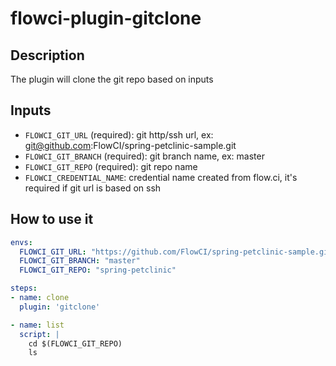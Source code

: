 # flowci-plugin-gitclone

## Description

The plugin will clone the git repo based on inputs

## Inputs

- `FLOWCI_GIT_URL` (required): git http/ssh url, ex: git@github.com:FlowCI/spring-petclinic-sample.git
- `FLOWCI_GIT_BRANCH` (required): git branch name, ex: master
- `FLOWCI_GIT_REPO` (required): git repo name
- `FLOWCI_CREDENTIAL_NAME`: credential name created from flow.ci, it's required if git url is based on ssh

## How to use it

```yml
envs:
  FLOWCI_GIT_URL: "https://github.com/FlowCI/spring-petclinic-sample.git"
  FLOWCI_GIT_BRANCH: "master"
  FLOWCI_GIT_REPO: "spring-petclinic"

steps:
- name: clone
  plugin: 'gitclone'

- name: list
  script: |
    cd $(FLOWCI_GIT_REPO)
    ls

```